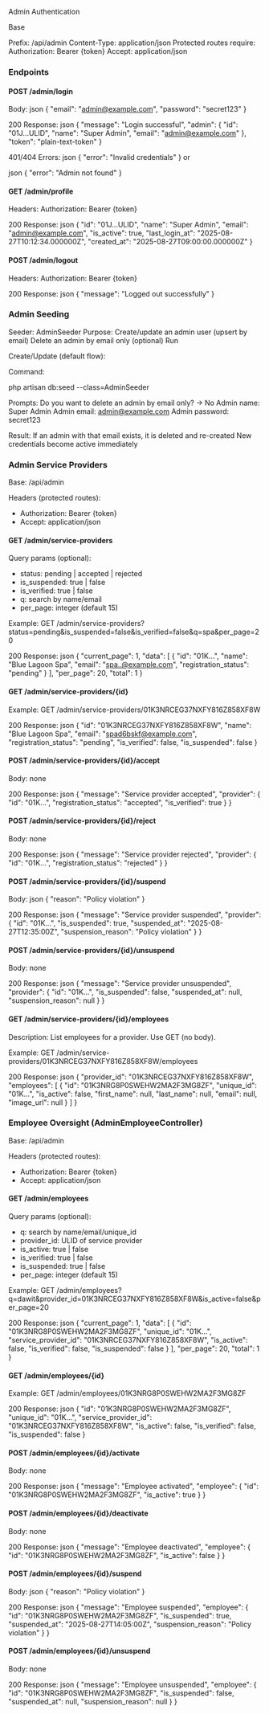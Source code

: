 Admin Authentication

Base

Prefix: /api/admin
Content-Type: application/json
Protected routes require:
Authorization: Bearer {token}
Accept: application/json

### Endpoints

#### POST /admin/login

Body:
json
{
  "email": "admin@example.com",
  "password": "secret123"
}

200 Response:
json
{
  "message": "Login successful",
  "admin": {
    "id": "01J...ULID",
    "name": "Super Admin",
    "email": "admin@example.com"
  },
  "token": "plain-text-token"
}


401/404 Errors:
json
{ "error": "Invalid credentials" }
or

json
{ "error": "Admin not found" }

#### GET /admin/profile

Headers: Authorization: Bearer {token}

200 Response:
json
{
  "id": "01J...ULID",
  "name": "Super Admin",
  "email": "admin@example.com",
  "is_active": true,
  "last_login_at": "2025-08-27T10:12:34.000000Z",
  "created_at": "2025-08-27T09:00:00.000000Z"
}

#### POST /admin/logout

Headers: Authorization: Bearer {token}

200 Response:
json
{ "message": "Logged out successfully" }


### Admin Seeding

Seeder: AdminSeeder
Purpose:
Create/update an admin user (upsert by email)
Delete an admin by email only (optional)
Run

Create/Update (default flow):

Command:

php artisan db:seed --class=AdminSeeder

Prompts:
Do you want to delete an admin by email only? → No
Admin name: Super Admin
Admin email: admin@example.com
Admin password: secret123


Result:
If an admin with that email exists, it is deleted and re-created
New credentials become active immediately


### Admin Service Providers

Base: /api/admin

Headers (protected routes):
- Authorization: Bearer {token}
- Accept: application/json

#### GET /admin/service-providers

Query params (optional):
- status: pending | accepted | rejected
- is_suspended: true | false
- is_verified: true | false
- q: search by name/email
- per_page: integer (default 15)

Example:
GET /admin/service-providers?status=pending&is_suspended=false&is_verified=false&q=spa&per_page=20

200 Response:
json
{
  "current_page": 1,
  "data": [ { "id": "01K...", "name": "Blue Lagoon Spa", "email": "spa..@example.com", "registration_status": "pending" } ],
  "per_page": 20,
  "total": 1
}

#### GET /admin/service-providers/{id}

Example:
GET /admin/service-providers/01K3NRCEG37NXFY816Z858XF8W

200 Response:
json
{
  "id": "01K3NRCEG37NXFY816Z858XF8W",
  "name": "Blue Lagoon Spa",
  "email": "spad6bskf@example.com",
  "registration_status": "pending",
  "is_verified": false,
  "is_suspended": false
}

#### POST /admin/service-providers/{id}/accept

Body: none

200 Response:
json
{
  "message": "Service provider accepted",
  "provider": { "id": "01K...", "registration_status": "accepted", "is_verified": true }
}

#### POST /admin/service-providers/{id}/reject

Body: none

200 Response:
json
{
  "message": "Service provider rejected",
  "provider": { "id": "01K...", "registration_status": "rejected" }
}

#### POST /admin/service-providers/{id}/suspend

Body:
json
{
  "reason": "Policy violation"
}

200 Response:
json
{
  "message": "Service provider suspended",
  "provider": { "id": "01K...", "is_suspended": true, "suspended_at": "2025-08-27T12:35:00Z", "suspension_reason": "Policy violation" }
}

#### POST /admin/service-providers/{id}/unsuspend

Body: none

200 Response:
json
{
  "message": "Service provider unsuspended",
  "provider": { "id": "01K...", "is_suspended": false, "suspended_at": null, "suspension_reason": null }
}

#### GET /admin/service-providers/{id}/employees

Description: List employees for a provider. Use GET (no body).

Example:
GET /admin/service-providers/01K3NRCEG37NXFY816Z858XF8W/employees

200 Response:
json
{
  "provider_id": "01K3NRCEG37NXFY816Z858XF8W",
  "employees": [
    {
      "id": "01K3NRG8P0SWEHW2MA2F3MG8ZF",
      "unique_id": "01K...",
      "is_active": false,
      "first_name": null,
      "last_name": null,
      "email": null,
      "image_url": null
    }
  ]
}

### Employee Oversight (AdminEmployeeController)

Base: /api/admin

Headers (protected routes):
- Authorization: Bearer {token}
- Accept: application/json

#### GET /admin/employees

Query params (optional):
- q: search by name/email/unique_id
- provider_id: ULID of service provider
- is_active: true | false
- is_verified: true | false
- is_suspended: true | false
- per_page: integer (default 15)

Example:
GET /admin/employees?q=dawit&provider_id=01K3NRCEG37NXFY816Z858XF8W&is_active=false&per_page=20

200 Response:
json
{
  "current_page": 1,
  "data": [
    {
      "id": "01K3NRG8P0SWEHW2MA2F3MG8ZF",
      "unique_id": "01K...",
      "service_provider_id": "01K3NRCEG37NXFY816Z858XF8W",
      "is_active": false,
      "is_verified": false,
      "is_suspended": false
    }
  ],
  "per_page": 20,
  "total": 1
}

#### GET /admin/employees/{id}

Example:
GET /admin/employees/01K3NRG8P0SWEHW2MA2F3MG8ZF

200 Response:
json
{
  "id": "01K3NRG8P0SWEHW2MA2F3MG8ZF",
  "unique_id": "01K...",
  "service_provider_id": "01K3NRCEG37NXFY816Z858XF8W",
  "is_active": false,
  "is_verified": false,
  "is_suspended": false
}

#### POST /admin/employees/{id}/activate

Body: none

200 Response:
json
{
  "message": "Employee activated",
  "employee": { "id": "01K3NRG8P0SWEHW2MA2F3MG8ZF", "is_active": true }
}

#### POST /admin/employees/{id}/deactivate

Body: none

200 Response:
json
{
  "message": "Employee deactivated",
  "employee": { "id": "01K3NRG8P0SWEHW2MA2F3MG8ZF", "is_active": false }
}

#### POST /admin/employees/{id}/suspend

Body:
json
{
  "reason": "Policy violation"
}

200 Response:
json
{
  "message": "Employee suspended",
  "employee": { "id": "01K3NRG8P0SWEHW2MA2F3MG8ZF", "is_suspended": true, "suspended_at": "2025-08-27T14:05:00Z", "suspension_reason": "Policy violation" }
}

#### POST /admin/employees/{id}/unsuspend

Body: none

200 Response:
json
{
  "message": "Employee unsuspended",
  "employee": { "id": "01K3NRG8P0SWEHW2MA2F3MG8ZF", "is_suspended": false, "suspended_at": null, "suspension_reason": null }
}
